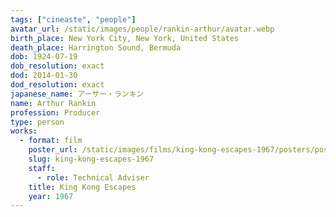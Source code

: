 ```yaml
---
tags: ["cineaste", "people"]
avatar_url: /static/images/people/rankin-arthur/avatar.webp
birth_place: New York City, New York, United States
death_place: Harrington Sound, Bermuda
dob: 1924-07-19
dob_resolution: exact
dod: 2014-01-30
dod_resolution: exact
japanese_name: アーサー・ランキン
name: Arthur Rankin
profession: Producer
type: person
works:
  - format: film
    poster_url: /static/images/films/king-kong-escapes-1967/posters/poster.webp
    slug: king-kong-escapes-1967
    staff:
      - role: Technical Adviser
    title: King Kong Escapes
    year: 1967
---
```

